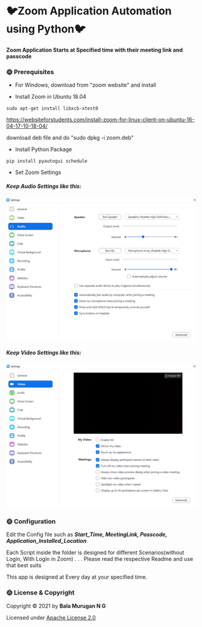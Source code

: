 # 🐦Zoom Application Automation using Python🐦

__Zoom Application Starts at Specified time with their meeting link and passcode__

### 🌞 Prerequisites

* For Windows, download from "zoom website" and install

* Install Zoom in Ubuntu 18.04

```
sudo apt-get install libxcb-xtest0
```

https://websiteforstudents.com/install-zoom-for-linux-client-on-ubuntu-16-04-17-10-18-04/

download deb file and do "sudo dpkg -i zoom.deb"

* Install Python Package
```
pip install pyautogui schedule
```

* Set Zoom Settings

##### Keep Audio Settings like this:
<img src = "Extras/zoom_audio.png" width = "600">

##### Keep Video Settings like this:
<img src = "Extras/zoom_video.png" width = "600">

### 🌞 Configuration

Edit the Config file such as ___Start_Time, MeetingLink, Passcode, Application_Installed_Location___

Each Script inside the folder is designed for different Scenarios(without Login, With Login in Zoom) . . . Please read the respective Readme and use that best suits

This app is designed at Every day at your specified time. 

### 🌞 License & Copyright
Copyright © 2021 by **Bala Murugan N G**

Licensed under [Apache License 2.0](https://github.com/ngbala6/Automate_Zoom/blob/master/LICENSE) 

